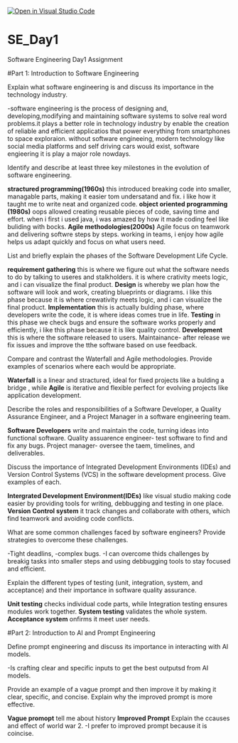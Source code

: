 [![Open in Visual Studio Code](https://classroom.github.com/assets/open-in-vscode-2e0aaae1b6195c2367325f4f02e2d04e9abb55f0b24a779b69b11b9e10269abc.svg)](https://classroom.github.com/online_ide?assignment_repo_id=18364998&assignment_repo_type=AssignmentRepo)
# SE_Day1
Software Engineering Day1 Assignment

#Part 1: Introduction to Software Engineering

Explain what software engineering is and discuss its importance in the technology industry.

-software engineering is the process of designing and, developing,modifying and maintaining software systems to solve real word problems.it plays a better role in technology industry by enable the creation of reliable and efficient applicatios that power everything from smartphones to space exploraion. without software engineeing, modern technology like social media platforms and self driving cars would exist, software engieering it is play a major role nowdays.

Identify and describe at least three key milestones in the evolution of software engineering.

**stractured programming(1960s)** this introduced breaking code into smaller, managable parts, making it easier tom undersatand and fix. i like how it taught me to write neat and organized code.
**object oriented programming (1980s)**  oops allowed creating reusable pieces of code, saving time and effort. when i first i used java, i was amazed by how it made coding feel like buliding with bocks.
**Agile methodologies(2000s)** Agile focus on teamwork and delivering softwre steps by steps. working in teams, i enjoy how agile helps us adapt quickly and focus on what users need.  

List and briefly explain the phases of the Software Development Life Cycle.

**requirement gathering** this is where we figure out what the software needs to do by talking to useres and stalkholders. it is where crativity meets logic, and i can visualize the final product.
**Design** is whereby we plan how the software will look and work, creating blueprints or diagrams. i like this phase because it is where crewativity meets logic, and i can visualize the final product.
**Implementation** this is actually bulding phase, where developers write the code, it is where ideas comes true in life.
**Testing** in this phase we check bugs and ensure the software works properly and efficiently, i like this phase because it is like quality control.
**Development** this is where the software released to users. 
Maintainance- after release we fix issues and improve the tthe software based on use feedback.

Compare and contrast the Waterfall and Agile methodologies. Provide examples of scenarios where each would be appropriate.

**Waterfall** is a linear and stractured, ideal for fixed projects like a bulding a bridge , while **Agile** is iterative and flexible perfect for evolving projects like application development.

Describe the roles and responsibilities of a Software Developer, a Quality Assurance Engineer, and a Project Manager in a software engineering team.

**Software Developers**  write and maintain the code, turning ideas into functional software.
Quality assuarence engineer- test software to find and fix any bugs.
Project manager- oversee the taem, timelines, and deliverables.

Discuss the importance of Integrated Development Environments (IDEs) and Version Control Systems (VCS) in the software development process. Give examples of each.

**Intergrated Development Environment(IDEs)** like visual studio making code easier by providing tools for writing, debbugging and testing in one place.
**Version Control system** it track changes and collaborate with others, which find teamwork and avoiding code conflicts.

What are some common challenges faced by software engineers? Provide strategies to overcome these challenges.

-Tight deadlins,
-complex bugs. 
-I can overcome thids challenges by breakig tasks into smaller steps and using debbugging tools to stay focused and efficient.

Explain the different types of testing (unit, integration, system, and acceptance) and their importance in software quality assurance.

**Unit testing** checks individual code parts, while Integration testing ensures modules work together.
**System testing** validates the whole system.
**Acceptance system** onfirms it meet user needs.

#Part 2: Introduction to AI and Prompt Engineering


Define prompt engineering and discuss its importance in interacting with AI models.

-Is crafting clear and specific inputs to get the best outputsd from AI models.

Provide an example of a vague prompt and then improve it by making it clear, specific, and concise. Explain why the improved prompt is more effective.

**Vague promopt** tell me about history
**Improved Prompt**  Explain the ccauses and effect of world war 2.
-I prefer to improved prompt because it is coincise.
